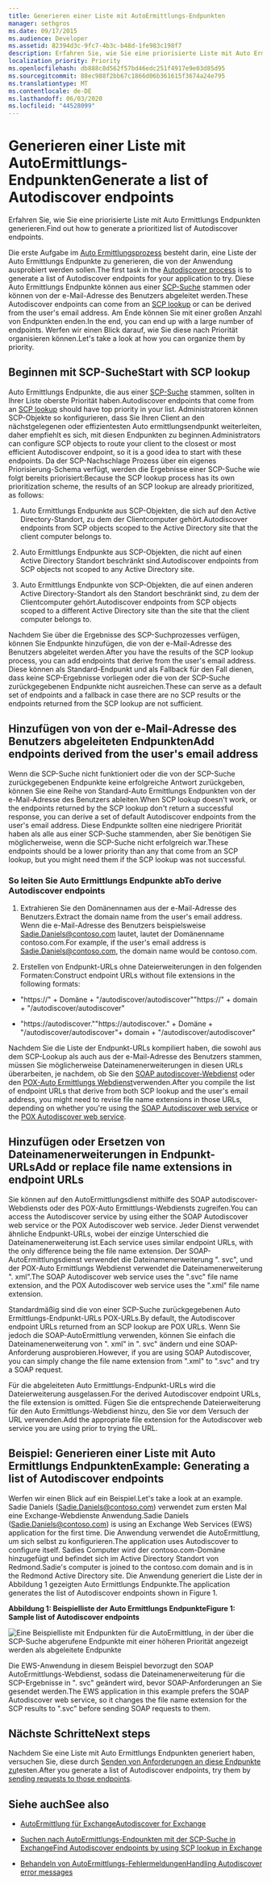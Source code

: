 ```yaml
---
title: Generieren einer Liste mit AutoErmittlungs-Endpunkten
manager: sethgros
ms.date: 09/17/2015
ms.audience: Developer
ms.assetid: 82394d3c-9fc7-4b3c-b48d-1fe983c198f7
description: Erfahren Sie, wie Sie eine priorisierte Liste mit Auto Ermittlungs Endpunkten generieren.
localization_priority: Priority
ms.openlocfilehash: db888c8d562f57bd46edc251f4917e9e03d85d95
ms.sourcegitcommit: 88ec988f2bb67c1866d06b361615f3674a24e795
ms.translationtype: MT
ms.contentlocale: de-DE
ms.lasthandoff: 06/03/2020
ms.locfileid: "44528099"
---
```

# <a name="generate-a-list-of-autodiscover-endpoints"></a><span data-ttu-id="dd35d-103">Generieren einer Liste mit AutoErmittlungs-Endpunkten</span><span class="sxs-lookup"><span data-stu-id="dd35d-103">Generate a list of Autodiscover endpoints</span></span>

<span data-ttu-id="dd35d-104">Erfahren Sie, wie Sie eine priorisierte Liste mit Auto Ermittlungs Endpunkten generieren.</span><span class="sxs-lookup"><span data-stu-id="dd35d-104">Find out how to generate a prioritized list of Autodiscover endpoints.</span></span>
  
<span data-ttu-id="dd35d-105">Die erste Aufgabe im [Auto Ermittlungsprozess](autodiscover-for-exchange.md) besteht darin, eine Liste der Auto Ermittlungs Endpunkte zu generieren, die von der Anwendung ausprobiert werden sollen.</span><span class="sxs-lookup"><span data-stu-id="dd35d-105">The first task in the [Autodiscover process](autodiscover-for-exchange.md) is to generate a list of Autodiscover endpoints for your application to try.</span></span> <span data-ttu-id="dd35d-106">Diese Auto Ermittlungs Endpunkte können aus einer [SCP-Suche](how-to-find-autodiscover-endpoints-by-using-scp-lookup-in-exchange.md) stammen oder können von der e-Mail-Adresse des Benutzers abgeleitet werden.</span><span class="sxs-lookup"><span data-stu-id="dd35d-106">These Autodiscover endpoints can come from an [SCP lookup](how-to-find-autodiscover-endpoints-by-using-scp-lookup-in-exchange.md) or can be derived from the user's email address.</span></span> <span data-ttu-id="dd35d-107">Am Ende können Sie mit einer großen Anzahl von Endpunkten enden.</span><span class="sxs-lookup"><span data-stu-id="dd35d-107">In the end, you can end up with a large number of endpoints.</span></span> <span data-ttu-id="dd35d-108">Werfen wir einen Blick darauf, wie Sie diese nach Priorität organisieren können.</span><span class="sxs-lookup"><span data-stu-id="dd35d-108">Let's take a look at how you can organize them by priority.</span></span> 
  
## <a name="start-with-scp-lookup"></a><span data-ttu-id="dd35d-109">Beginnen mit SCP-Suche</span><span class="sxs-lookup"><span data-stu-id="dd35d-109">Start with SCP lookup</span></span>
<span data-ttu-id="dd35d-110"><a name="bk_StartWithScp"> </a></span><span class="sxs-lookup"><span data-stu-id="dd35d-110"><a name="bk_StartWithScp"> </a></span></span>

<span data-ttu-id="dd35d-111">Auto Ermittlungs Endpunkte, die aus einer [SCP-Suche](how-to-find-autodiscover-endpoints-by-using-scp-lookup-in-exchange.md) stammen, sollten in Ihrer Liste oberste Priorität haben.</span><span class="sxs-lookup"><span data-stu-id="dd35d-111">Autodiscover endpoints that come from an [SCP lookup](how-to-find-autodiscover-endpoints-by-using-scp-lookup-in-exchange.md) should have top priority in your list.</span></span> <span data-ttu-id="dd35d-112">Administratoren können SCP-Objekte so konfigurieren, dass Sie Ihren Client an den nächstgelegenen oder effizientesten Auto ermittlungsendpunkt weiterleiten, daher empfiehlt es sich, mit diesen Endpunkten zu beginnen.</span><span class="sxs-lookup"><span data-stu-id="dd35d-112">Administrators can configure SCP objects to route your client to the closest or most efficient Autodiscover endpoint, so it is a good idea to start with these endpoints.</span></span> <span data-ttu-id="dd35d-113">Da der SCP-Nachschlage Prozess über ein eigenes Priorisierung-Schema verfügt, werden die Ergebnisse einer SCP-Suche wie folgt bereits priorisiert:</span><span class="sxs-lookup"><span data-stu-id="dd35d-113">Because the SCP lookup process has its own prioritization scheme, the results of an SCP lookup are already prioritized, as follows:</span></span> 
  
1. <span data-ttu-id="dd35d-114">Auto Ermittlungs Endpunkte aus SCP-Objekten, die sich auf den Active Directory-Standort, zu dem der Clientcomputer gehört.</span><span class="sxs-lookup"><span data-stu-id="dd35d-114">Autodiscover endpoints from SCP objects scoped to the Active Directory site that the client computer belongs to.</span></span>
    
2. <span data-ttu-id="dd35d-115">Auto Ermittlungs Endpunkte aus SCP-Objekten, die nicht auf einen Active Directory Standort beschränkt sind.</span><span class="sxs-lookup"><span data-stu-id="dd35d-115">Autodiscover endpoints from SCP objects not scoped to any Active Directory site.</span></span>
    
3. <span data-ttu-id="dd35d-116">Auto Ermittlungs Endpunkte von SCP-Objekten, die auf einen anderen Active Directory-Standort als den Standort beschränkt sind, zu dem der Clientcomputer gehört.</span><span class="sxs-lookup"><span data-stu-id="dd35d-116">Autodiscover endpoints from SCP objects scoped to a different Active Directory site than the site that the client computer belongs to.</span></span>
    
<span data-ttu-id="dd35d-117">Nachdem Sie über die Ergebnisse des SCP-Suchprozesses verfügen, können Sie Endpunkte hinzufügen, die von der e-Mail-Adresse des Benutzers abgeleitet werden.</span><span class="sxs-lookup"><span data-stu-id="dd35d-117">After you have the results of the SCP lookup process, you can add endpoints that derive from the user's email address.</span></span> <span data-ttu-id="dd35d-118">Diese können als Standard-Endpunkt und als Fallback für den Fall dienen, dass keine SCP-Ergebnisse vorliegen oder die von der SCP-Suche zurückgegebenen Endpunkte nicht ausreichen.</span><span class="sxs-lookup"><span data-stu-id="dd35d-118">These can serve as a default set of endpoints and a fallback in case there are no SCP results or the endpoints returned from the SCP lookup are not sufficient.</span></span>
  
## <a name="add-endpoints-derived-from-the-users-email-address"></a><span data-ttu-id="dd35d-119">Hinzufügen von von der e-Mail-Adresse des Benutzers abgeleiteten Endpunkten</span><span class="sxs-lookup"><span data-stu-id="dd35d-119">Add endpoints derived from the user's email address</span></span>
<span data-ttu-id="dd35d-120"><a name="bk_AddDerivedEndpoints"> </a></span><span class="sxs-lookup"><span data-stu-id="dd35d-120"><a name="bk_AddDerivedEndpoints"> </a></span></span>

<span data-ttu-id="dd35d-121">Wenn die SCP-Suche nicht funktioniert oder die von der SCP-Suche zurückgegebenen Endpunkte keine erfolgreiche Antwort zurückgeben, können Sie eine Reihe von Standard-Auto Ermittlungs Endpunkten von der e-Mail-Adresse des Benutzers ableiten.</span><span class="sxs-lookup"><span data-stu-id="dd35d-121">When SCP lookup doesn't work, or the endpoints returned by the SCP lookup don't return a successful response, you can derive a set of default Autodiscover endpoints from the user's email address.</span></span> <span data-ttu-id="dd35d-122">Diese Endpunkte sollten eine niedrigere Priorität haben als alle aus einer SCP-Suche stammenden, aber Sie benötigen Sie möglicherweise, wenn die SCP-Suche nicht erfolgreich war.</span><span class="sxs-lookup"><span data-stu-id="dd35d-122">These endpoints should be a lower priority than any that come from an SCP lookup, but you might need them if the SCP lookup was not successful.</span></span>
  
### <a name="to-derive-autodiscover-endpoints"></a><span data-ttu-id="dd35d-123">So leiten Sie Auto Ermittlungs Endpunkte ab</span><span class="sxs-lookup"><span data-stu-id="dd35d-123">To derive Autodiscover endpoints</span></span>

1. <span data-ttu-id="dd35d-124">Extrahieren Sie den Domänennamen aus der e-Mail-Adresse des Benutzers.</span><span class="sxs-lookup"><span data-stu-id="dd35d-124">Extract the domain name from the user's email address.</span></span> <span data-ttu-id="dd35d-125">Wenn die e-Mail-Adresse des Benutzers beispielsweise Sadie.Daniels@contoso.com lautet, lautet der Domänenname contoso.com.</span><span class="sxs-lookup"><span data-stu-id="dd35d-125">For example, if the user's email address is Sadie.Daniels@contoso.com, the domain name would be contoso.com.</span></span>
    
2. <span data-ttu-id="dd35d-126">Erstellen von Endpunkt-URLs ohne Dateierweiterungen in den folgenden Formaten:</span><span class="sxs-lookup"><span data-stu-id="dd35d-126">Construct endpoint URLs without file extensions in the following formats:</span></span>
    
  - <span data-ttu-id="dd35d-127">"https://" + Domäne + "/autodiscover/autodiscover"</span><span class="sxs-lookup"><span data-stu-id="dd35d-127">"https://" + domain + "/autodiscover/autodiscover"</span></span>
    
  - <span data-ttu-id="dd35d-128">"https://autodiscover."</span><span class="sxs-lookup"><span data-stu-id="dd35d-128">"https://autodiscover."</span></span> <span data-ttu-id="dd35d-129">+ Domäne + "/autodiscover/autodiscover"</span><span class="sxs-lookup"><span data-stu-id="dd35d-129">+ domain + "/autodiscover/autodiscover"</span></span>
    
<span data-ttu-id="dd35d-130">Nachdem Sie die Liste der Endpunkt-URLs kompiliert haben, die sowohl aus dem SCP-Lookup als auch aus der e-Mail-Adresse des Benutzers stammen, müssen Sie möglicherweise Dateinamenerweiterungen in diesen URLs überarbeiten, je nachdem, ob Sie den [SOAP autodiscover-Webdienst](https://msdn.microsoft.com/library/61c21ea9-7fea-4f56-8ada-bf80e1e6b074%28Office.15%29.aspx) oder den [POX-Auto Ermittlungs Webdienst](https://msdn.microsoft.com/library/877152f0-f4b1-4f63-b2ce-924f4bdf2d20%28Office.15%29.aspx)verwenden.</span><span class="sxs-lookup"><span data-stu-id="dd35d-130">After you compile the list of endpoint URLs that derive from both SCP lookup and the user's email address, you might need to revise file name extensions in those URLs, depending on whether you're using the [SOAP Autodiscover web service](https://msdn.microsoft.com/library/61c21ea9-7fea-4f56-8ada-bf80e1e6b074%28Office.15%29.aspx) or the [POX Autodiscover web service](https://msdn.microsoft.com/library/877152f0-f4b1-4f63-b2ce-924f4bdf2d20%28Office.15%29.aspx).</span></span>
  
## <a name="add-or-replace-file-name-extensions-in-endpoint-urls"></a><span data-ttu-id="dd35d-131">Hinzufügen oder Ersetzen von Dateinamenerweiterungen in Endpunkt-URLs</span><span class="sxs-lookup"><span data-stu-id="dd35d-131">Add or replace file name extensions in endpoint URLs</span></span>
<span data-ttu-id="dd35d-132"><a name="bk_FileExtensions"> </a></span><span class="sxs-lookup"><span data-stu-id="dd35d-132"><a name="bk_FileExtensions"> </a></span></span>

<span data-ttu-id="dd35d-133">Sie können auf den AutoErmittlungsdienst mithilfe des SOAP autodiscover-Webdiensts oder des POX-Auto Ermittlungs-Webdiensts zugreifen.</span><span class="sxs-lookup"><span data-stu-id="dd35d-133">You can access the Autodiscover service by using either the SOAP Autodiscover web service or the POX Autodiscover web service.</span></span> <span data-ttu-id="dd35d-134">Jeder Dienst verwendet ähnliche Endpunkt-URLs, wobei der einzige Unterschied die Dateinamenerweiterung ist.</span><span class="sxs-lookup"><span data-stu-id="dd35d-134">Each service uses similar endpoint URLs, with the only difference being the file name extension.</span></span> <span data-ttu-id="dd35d-135">Der SOAP-AutoErmittlungsdienst verwendet die Dateinamenerweiterung ". svc", und der POX-Auto Ermittlungs Webdienst verwendet die Dateinamenerweiterung ". xml".</span><span class="sxs-lookup"><span data-stu-id="dd35d-135">The SOAP Autodiscover web service uses the ".svc" file name extension, and the POX Autodiscover web service uses the ".xml" file name extension.</span></span>
  
<span data-ttu-id="dd35d-136">Standardmäßig sind die von einer SCP-Suche zurückgegebenen Auto Ermittlungs-Endpunkt-URLs POX-URLs.</span><span class="sxs-lookup"><span data-stu-id="dd35d-136">By default, the Autodiscover endpoint URLs returned from an SCP lookup are POX URLs.</span></span> <span data-ttu-id="dd35d-137">Wenn Sie jedoch die SOAP-AutoErmittlung verwenden, können Sie einfach die Dateinamenerweiterung von ". xml" in ". svc" ändern und eine SOAP-Anforderung ausprobieren.</span><span class="sxs-lookup"><span data-stu-id="dd35d-137">However, if you are using SOAP Autodiscover, you can simply change the file name extension from ".xml" to ".svc" and try a SOAP request.</span></span>
  
<span data-ttu-id="dd35d-138">Für die abgeleiteten Auto Ermittlungs-Endpunkt-URLs wird die Dateierweiterung ausgelassen.</span><span class="sxs-lookup"><span data-stu-id="dd35d-138">For the derived Autodiscover endpoint URLs, the file extension is omitted.</span></span> <span data-ttu-id="dd35d-139">Fügen Sie die entsprechende Dateierweiterung für den Auto Ermittlungs-Webdienst hinzu, den Sie vor dem Versuch der URL verwenden.</span><span class="sxs-lookup"><span data-stu-id="dd35d-139">Add the appropriate file extension for the Autodiscover web service you are using prior to trying the URL.</span></span>
  
## <a name="example-generating-a-list-of-autodiscover-endpoints"></a><span data-ttu-id="dd35d-140">Beispiel: Generieren einer Liste mit Auto Ermittlungs Endpunkten</span><span class="sxs-lookup"><span data-stu-id="dd35d-140">Example: Generating a list of Autodiscover endpoints</span></span>
<span data-ttu-id="dd35d-141"><a name="bk_Example"> </a></span><span class="sxs-lookup"><span data-stu-id="dd35d-141"><a name="bk_Example"> </a></span></span>

<span data-ttu-id="dd35d-142">Werfen wir einen Blick auf ein Beispiel.</span><span class="sxs-lookup"><span data-stu-id="dd35d-142">Let's take a look at an example.</span></span> <span data-ttu-id="dd35d-143">Sadie Daniels (Sadie.Daniels@contoso.com) verwendet zum ersten Mal eine Exchange-Webdienste Anwendung.</span><span class="sxs-lookup"><span data-stu-id="dd35d-143">Sadie Daniels (Sadie.Daniels@contoso.com) is using an Exchange Web Services (EWS) application for the first time.</span></span> <span data-ttu-id="dd35d-144">Die Anwendung verwendet die AutoErmittlung, um sich selbst zu konfigurieren.</span><span class="sxs-lookup"><span data-stu-id="dd35d-144">The application uses Autodiscover to configure itself.</span></span> <span data-ttu-id="dd35d-145">Sadies Computer wird der contoso.com-Domäne hinzugefügt und befindet sich im Active Directory Standort von Redmond.</span><span class="sxs-lookup"><span data-stu-id="dd35d-145">Sadie's computer is joined to the contoso.com domain and is in the Redmond Active Directory site.</span></span> <span data-ttu-id="dd35d-146">Die Anwendung generiert die Liste der in Abbildung 1 gezeigten Auto Ermittlungs Endpunkte.</span><span class="sxs-lookup"><span data-stu-id="dd35d-146">The application generates the list of Autodiscover endpoints shown in Figure 1.</span></span>
  
<span data-ttu-id="dd35d-147">**Abbildung 1: Beispielliste der Auto Ermittlungs Endpunkte**</span><span class="sxs-lookup"><span data-stu-id="dd35d-147">**Figure 1: Sample list of Autodiscover endpoints**</span></span>

![Eine Beispielliste mit Endpunkten für die AutoErmittlung, in der über die SCP-Suche abgerufene Endpunkte mit einer höheren Priorität angezeigt werden als abgeleitete Endpunkte](media/Ex15_Autodiscover_GenerateList_Example.png)
  
<span data-ttu-id="dd35d-149">Die EWS-Anwendung in diesem Beispiel bevorzugt den SOAP AutoErmittlungs-Webdienst, sodass die Dateinamenerweiterung für die SCP-Ergebnisse in ". svc" geändert wird, bevor SOAP-Anforderungen an Sie gesendet werden.</span><span class="sxs-lookup"><span data-stu-id="dd35d-149">The EWS application in this example prefers the SOAP Autodiscover web service, so it changes the file name extension for the SCP results to ".svc" before sending SOAP requests to them.</span></span>
  
## <a name="next-steps"></a><span data-ttu-id="dd35d-150">Nächste Schritte</span><span class="sxs-lookup"><span data-stu-id="dd35d-150">Next steps</span></span>
<span data-ttu-id="dd35d-151"><a name="bk_NextSteps"> </a></span><span class="sxs-lookup"><span data-stu-id="dd35d-151"><a name="bk_NextSteps"> </a></span></span>

<span data-ttu-id="dd35d-152">Nachdem Sie eine Liste mit Auto Ermittlungs Endpunkten generiert haben, versuchen Sie, diese durch [Senden von Anforderungen an diese Endpunkte zu](how-to-get-user-settings-from-exchange-by-using-autodiscover.md)testen.</span><span class="sxs-lookup"><span data-stu-id="dd35d-152">After you generate a list of Autodiscover endpoints, try them by [sending requests to those endpoints](how-to-get-user-settings-from-exchange-by-using-autodiscover.md).</span></span>
  
## <a name="see-also"></a><span data-ttu-id="dd35d-153">Siehe auch</span><span class="sxs-lookup"><span data-stu-id="dd35d-153">See also</span></span>


- [<span data-ttu-id="dd35d-154">AutoErmittlung für Exchange</span><span class="sxs-lookup"><span data-stu-id="dd35d-154">Autodiscover for Exchange</span></span>](autodiscover-for-exchange.md)
    
- [<span data-ttu-id="dd35d-155">Suchen nach AutoErmittlungs-Endpunkten mit der SCP-Suche in Exchange</span><span class="sxs-lookup"><span data-stu-id="dd35d-155">Find Autodiscover endpoints by using SCP lookup in Exchange</span></span>](how-to-find-autodiscover-endpoints-by-using-scp-lookup-in-exchange.md)
    
- [<span data-ttu-id="dd35d-156">Behandeln von AutoErmittlungs-Fehlermeldungen</span><span class="sxs-lookup"><span data-stu-id="dd35d-156">Handling Autodiscover error messages</span></span>](handling-autodiscover-error-messages.md)
    

